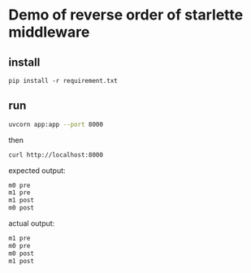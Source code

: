 # Demo of reverse order of starlette middleware

## install

```
pip install -r requirement.txt
```

## run

```sh
uvcorn app:app --port 8000
```

then

```sh
curl http://localhost:8000
```

expected output:

```sh
m0 pre
m1 pre
m1 post
m0 post
```

actual output:

```sh
m1 pre
m0 pre
m0 post
m1 post
```